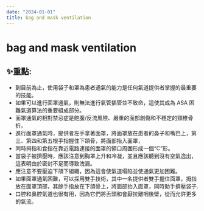```yaml
---
date: "2024-01-01"
title: bag and mask ventilation
---
```


# bag and mask ventilation

## ✨重點:
- 到目前為止，使用袋子和罩為患者通氣的能力是任何氣道提供者掌握的最重要的技能。
- 如果可以進行面罩通氣，則無法進行氣管插管並不致命，這使其成為 ASA 困難氣道算法的重要組成部分。
- 面罩通氣的相對禁忌症是飽腹/反流風險、嚴重的面部創傷和不穩定的頸椎骨折。
- 進行面罩通氣時，提供者左手拿著面罩，將面罩放在患者的鼻子和嘴巴上，第三、第四和第五根手指握住下頜骨，將面部抬入面罩，
- 同時拇指和食指在靠近電路連接的面罩的領口周圍形成一個“C”形。
- 當袋子被擠壓時，應該注意到胸罩上升和冷凝，並且應該聽到沒有空氣逸出，這表明由於密封不足而導致洩漏。
- 應注意不要壓迫下頜下組織，因為這會使氣道塌陷並使通氣更加困難。
- 如果面罩通氣困難，可以採用雙手技術，其中一名提供者雙手握住面罩，拇指放在面罩頂部，其餘手指放在下頜骨上，將面部抬入面罩，同時助手擠壓袋子.
- 口腔和鼻腔氣道也很有用，因為它們將舌頭和會厭拉離咽後壁，從而允許更多的氣流。
